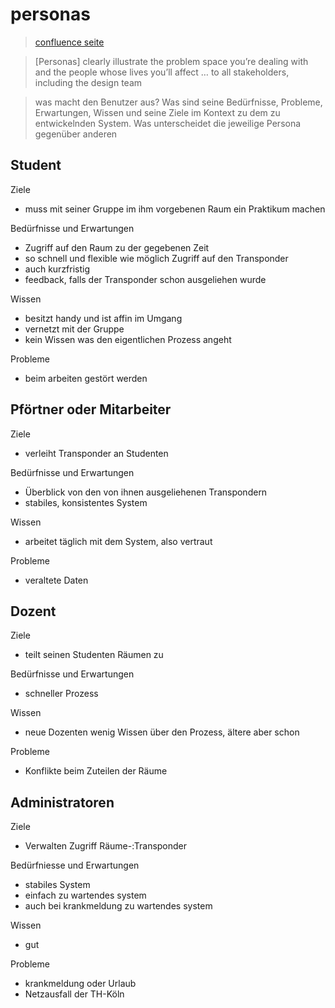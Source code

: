 # personas

> [confluence seite](https://agile02.gm.fh-koeln.de/display/MCIP/Personas)

> [Personas] clearly illustrate the problem space you’re dealing with 
> and the people whose lives you’ll affect … to all stakeholders, including the design team

> was macht den Benutzer aus? 
> Was sind seine Bedürfnisse, Probleme, Erwartungen, Wissen und seine Ziele im Kontext zu dem zu entwickelnden System. 
> Was unterscheidet die jeweilige Persona gegenüber anderen

[//]: # (TODO ausformulieren)
[//]: # (diese Teile sind vorallem mit Hilfe der Ist-Szenarien umgesetzt)

## Student 

Ziele
- muss mit seiner Gruppe im ihm vorgebenen Raum ein Praktikum machen

Bedürfnisse und Erwartungen
- Zugriff auf den Raum zu der gegebenen Zeit
- so schnell und flexible wie möglich Zugriff auf den Transponder 
- auch kurzfristig
- feedback, falls der Transponder schon ausgeliehen wurde

Wissen
- besitzt handy und ist affin im Umgang
- vernetzt mit der Gruppe
- kein Wissen was den eigentlichen Prozess angeht

Probleme
- beim arbeiten gestört werden

## Pförtner oder Mitarbeiter

Ziele
- verleiht Transponder an Studenten

Bedürfnisse und Erwartungen
- Überblick von den von ihnen ausgeliehenen Transpondern
- stabiles, konsistentes System

Wissen
- arbeitet täglich mit dem System, also vertraut

Probleme
- veraltete Daten

## Dozent

Ziele
- teilt seinen Studenten Räumen zu

Bedürfnisse und Erwartungen
- schneller Prozess

Wissen
- neue Dozenten wenig Wissen über den Prozess, ältere aber schon

Probleme
- Konflikte beim Zuteilen der Räume

## Administratoren

Ziele
- Verwalten Zugriff Räume-:Transponder

Bedürfniesse und Erwartungen
- stabiles System
- einfach zu wartendes system
- auch bei krankmeldung zu wartendes system

Wissen
- gut

Probleme
- krankmeldung oder Urlaub
- Netzausfall der TH-Köln








